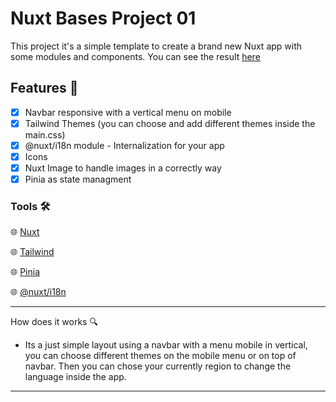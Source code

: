 # Nuxt Bases Project 01

This project it's a simple template to create a brand new Nuxt app with some modules and components.
You can see the result [here](https://nuxt-base-project-01.vercel.app/)

## Features 📜

- [x]  Navbar responsive with a vertical menu on mobile
- [x]  Tailwind Themes (you can choose and add different themes inside the main.css)
- [x]  @nuxt/i18n module - Internalization for your app
- [x]  Icons
- [x]  Nuxt Image to handle images in a correctly way
- [x]  Pinia as state managment

### Tools 🛠️

🌐 [Nuxt](https://v3.nuxtjs.org/)

🌐 [Tailwind](https://tailwindcss.com/)

🌐 [Pinia](https://pinia.vuejs.org/)

🌐 [@nuxt/i18n](https://i18n.nuxtjs.org/)

---

How does it works 🔍

- Its a just simple layout using a navbar with a menu mobile in vertical, you can choose different themes on the mobile menu or on top of navbar. Then you can chose your currently region to change the language inside the app.

---

